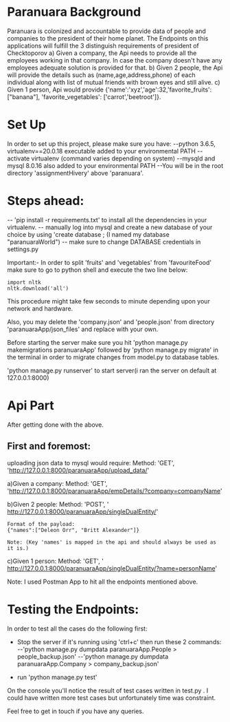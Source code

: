 Paranuara Background
====================
Paranuara is colonized and accountable to provide data of people and companies to the president of their home planet.
The Endpoints on this applications will fulfill the 3 distinguish requirements of president of Checktoporov
	a) Given a company, the Api needs to provide all the employees working in that company. 
	   In case the company doesn't have any employees adequate solution is provided for that.
	b) Given 2 people, the Api will provide the details such as (name,age,address,phone) of each individual along 
	   with list of mutual friends with brown eyes and still alive.
	c) Given 1 person, Api would provide {'name':'xyz','age':32,'favorite_fruits':["banana"], 'favorite_vegetables': ['carrot','beetroot']}.
	
	
	
	
Set Up
======
In order to set up this project, please make sure you have:
--python 3.6.5, virtualenv==20.0.18 executable added to your environmental PATH
--activate virtualenv (command varies depending on system)
--mysqld and mysql 8.0.16 also added to your environmental PATH	
--You will be in the root directory 'assignmentHivery' above 'paranuara'. 



Steps ahead:
===========
-- 'pip install -r requirements.txt' to install all the dependencies in your virtualenv.
-- manually log into mysql and create a new database of your choice by using 'create database <name>; 	(I named my database "paranuaraWorld")
-- make sure to change DATABASE credentials in settings.py

Important:- In order to split 'fruits' and 'vegetables' from 'favouriteFood' make sure to go to python shell and execute the two line 
below:

	import nltk 
	nltk.download('all')
	 
 This procedure might take few seconds to minute depending upon your network and hardware.

	  

Also, you may delete the 'company.json' and 'people.json' from directory 'paranuaraApp/json_files'
and replace with your own. 	


Before starting the server make sure you hit 'python manage.py makemigrations paranuaraApp' followed by 'python manage.py migrate' in the terminal
in order to migrate changes from model.py to database tables.


'python manage.py runserver' to start server(i ran the server on default at 127.0.0.1:8000)



Api Part
========
After getting done with the above. 

First and foremost:
-------------------

uploading json data to mysql would require: 
	Method: 'GET', 'http://127.0.0.1:8000/paranuaraApp/upload_data/'

	
	
a)Given a company:
	Method: 'GET', 'http://127.0.0.1:8000/paranuaraApp/empDetails/?company=companyName'
	

b)Given 2 people:
	Method: 'POST', ' http://127.0.0.1:8000/paranuaraApp/singleDualEntity/'

	Format of the payload:
	{"names":["Deleon Orr", "Britt Alexander"]}
	
	Note: (Key 'names' is mapped in the api and should always be used as it is.)

c)Given 1 person:
	Method: 'GET', ' http://127.0.0.1:8000/paranuaraApp/singleDualEntity/?name=personName'
	

Note: I used Postman App to hit all the endpoints mentioned above.


Testing the Endpoints:
======================
In order to test all the cases do the following first:
- Stop the server if it's running using 'ctrl+c' then run these 2 commands: 
 --'python manage.py dumpdata paranuaraApp.People > people_backup.json'
 --'python manage.py dumpdata paranuaraApp.Company > company_backup.json'

- run 'python manage.py test'

On the console you'll notice the result of test cases written in test.py . I could have written more test cases but unfortunately time was constraint.


Feel free to get in touch if you have any queries.








